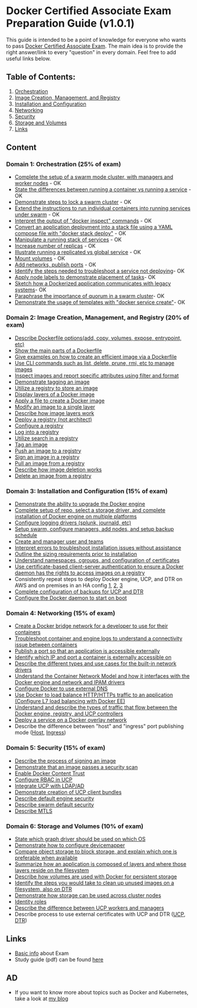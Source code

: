# Docker Certified Associate Exam Preparation Guide (v1.0.1)

This guide is intended to be a point of knowledge for everyone who wants to pass [Docker Certified Associate Exam](https://blog.docker.com/2017/09/introducing-docker-global-professional-certification-program/). The main idea is to provide the right answer/link to every "question" in every domain. Feel free to add useful links below. 

## Table of Contents:
1. [Orchestration](https://github.com/Evalle/DCA/blob/master/README.md#domain-1-orchestration-25-of-exam)
2. [Image Creation, Management, and Registry](https://github.com/Evalle/DCA/blob/master/README.md#domain-2-image-creation-management-and-registry-20-of-exam)
3. [Installation and Configuration](https://github.com/Evalle/DCA/blob/master/README.md#domain-3-installation-and-configuration-15-of-exam)
4. [Networking](https://github.com/Evalle/DCA/blob/master/README.md#domain-4-networking-15-of-exam)
5. [Security](https://github.com/Evalle/DCA/blob/master/README.md#domain-5-security-15-of-exam)
6. [Storage and Volumes](https://github.com/Evalle/DCA/blob/master/README.md#domain-6-storage-and-volumes-10-of-exam)
7. [Links](https://github.com/evalle/dca#links)

## Content

### Domain 1: Orchestration (25% of exam)
- [Complete the setup of a swarm mode cluster, with managers and worker nodes](https://docs.docker.com/engine/swarm/swarm-tutorial/create-swarm/) - OK
- [State the differences between running a container vs running a service](https://stackoverflow.com/a/43408904) - OK
- [Demonstrate steps to lock a swarm cluster](https://docs.docker.com/engine/swarm/swarm_manager_locking/) - OK
- [Extend the instructions to run individual containers into running services under swarm](https://docs.docker.com/engine/swarm/swarm-tutorial/deploy-service/) - OK
- [Interpret the output of "docker inspect" commands](https://docs.docker.com/engine/swarm/swarm-tutorial/inspect-service/) - OK
- [Convert an application deployment into a stack file using a YAML compose file with
"docker stack deploy"](https://docs.docker.com/engine/reference/commandline/stack_deploy/) - OK
- [Manipulate a running stack of services](https://docs.docker.com/engine/reference/commandline/stack_services/#related-commands) - OK
- [Increase number of replicas](https://docs.docker.com/engine/reference/commandline/service_scale/) - OK
- [Illustrate running a replicated vs global service](https://docs.docker.com/engine/swarm/how-swarm-mode-works/services/#replicated-and-global-services) - OK
- [Mount volumes](https://docs.docker.com/engine/admin/volumes/volumes/) - OK
- [Add networks, publish ports](https://docs.docker.com/engine/userguide/networking/) - OK
- [Identify the steps needed to troubleshoot a service not deploying](https://docs.docker.com/engine/swarm/swarm-tutorial/deploy-service/)- OK
- [Apply node labels to demonstrate placement of tasks](https://docs.docker.com/engine/reference/commandline/node_update/)- OK
- [Sketch how a Dockerized application communicates with legacy systems](https://docs.docker.com/config/containers/container-networking/)- OK
- [Paraphrase the importance of quorum in a swarm cluster](https://docs.docker.com/engine/swarm/raft/)- OK
- [Demonstrate the usage of templates with "docker service create"](https://docs.docker.com/engine/reference/commandline/service_create/#create-services-using-templates)- OK

### Domain 2: Image Creation, Management, and Registry (20% of exam)
- [Describe Dockerfile options(add, copy, volumes, expose, entrypoint, etc)](https://docs.docker.com/engine/reference/builder/#from)
- [Show the main parts of a Dockerfile](https://docs.docker.com/engine/reference/builder/#dockerfile-examples)
- [Give examples on how to create an efficient image via a Dockerfile](https://docs.docker.com/engine/userguide/eng-image/dockerfile_best-practices/)
- [Use CLI commands such as list, delete, prune, rmi, etc to manage images](https://docs.docker.com/engine/reference/commandline/image/#usage)
- [Inspect images and report specific attributes using filter and format](https://docs.docker.com/engine/reference/commandline/inspect/#extended-description)
- [Demonstrate tagging an image](https://docs.docker.com/engine/reference/commandline/tag/)
- [Utilize a registry to store an image](https://docs.docker.com/registry/deploying/#copy-an-image-from-docker-hub-to-your-registry)
- [Display layers of a Docker image](http://blog.arungupta.me/show-layers-of-docker-image/)
- [Apply a file to create a Docker image](https://docs.docker.com/engine/reference/commandline/image_load/)
- [Modify an image to a single layer](https://docs.docker.com/engine/reference/commandline/save/)
- [Describe how image layers work](https://medium.com/@jessgreb01/digging-into-docker-layers-c22f948ed612)
- [Deploy a registry (not architect)](https://docs.docker.com/registry/deploying/)
- [Configure a registry](https://docs.docker.com/registry/configuration/)
- [Log into a registry](https://docs.docker.com/engine/reference/commandline/login/#parent-command)
- [Utilize search in a registry](https://docs.docker.com/engine/reference/commandline/search/)
- [Tag an image](https://docs.docker.com/engine/reference/commandline/tag/)
- [Push an image to a registry](https://docs.docker.com/engine/reference/commandline/push/)
- [Sign an image in a registry](https://docs.docker.com/datacenter/dtr/2.4/guides/user/manage-images/sign-images/)
- [Pull an image from a registry](https://docs.docker.com/engine/reference/commandline/pull/)
- [Describe how image deletion works](https://docs.docker.com/engine/reference/commandline/rmi/)
- [Delete an image from a registry](https://docs.docker.com/datacenter/dtr/2.0/repos-and-images/delete-an-image/)

### Domain 3: Installation and Configuration (15% of exam)
- [Demonstrate the ability to upgrade the Docker engine](https://askubuntu.com/questions/472412/how-do-i-upgrade-docker)
- [Complete setup of repo, select a storage driver, and complete installation of Docker
engine on multiple platforms](https://docs.docker.com/install/#server)
- [Configure logging drivers (splunk, journald, etc)](https://docs.docker.com/engine/admin/logging/overview/)
- [Setup swarm, configure managers, add nodes, and setup backup schedule](https://docs.docker.com/engine/swarm/admin_guide/)
- [Create and manager user and teams](https://docs.docker.com/datacenter/dtr/2.4/guides/admin/manage-users/create-and-manage-teams/)
- [Interpret errors to troubleshoot installation issues without assistance](https://docs.docker.com/config/daemon/)
- [Outline the sizing requirements prior to installation](https://docs.docker.com/datacenter/ucp/2.2/guides/admin/install/system-requirements/#hardware-and-software-requirements)
- [Understand namespaces, cgroups, and configuration of certificates](https://docs.docker.com/engine/docker-overview/#namespaces)
- [Use certificate-based client-server authentication to ensure a Docker daemon has the
rights to access images on a registry](https://docs.docker.com/engine/security/certificates/)
- Consistently repeat steps to deploy Docker engine, UCP, and DTR on AWS and on
premises in an HA config [1,](https://docs.docker.com/datacenter/dtr/2.3/guides/admin/install/) [2,](https://docs.docker.com/ee/ucp/) [3](https://docs.docker.com/docker-for-aws/)
- [Complete configuration of backups for UCP and DTR](https://docs.docker.com/datacenter/ucp/2.2/guides/admin/backups-and-disaster-recovery/)
- [Configure the Docker daemon to start on boot](https://docs.docker.com/engine/installation/linux/linux-postinstall//)

### Domain 4: Networking (15% of exam)
- [Create a Docker bridge network for a developer to use for their containers](https://docs.docker.com/engine/userguide/networking/#user-defined-networks)
- [Troubleshoot container and engine logs to understand a connectivity issue between
containers](https://docs.docker.com/docker-for-windows/troubleshoot/)
- [Publish a port so that an application is accessible externally](https://github.com/wsargent/docker-cheat-sheet#exposing-ports)
- [Identify which IP and port a container is externally accessible on](https://docs.docker.com/engine/reference/commandline/port/#examples)
- [Describe the different types and use cases for the built-in network drivers](https://blog.docker.com/2016/12/understanding-docker-networking-drivers-use-cases/)
- [Understand the Container Network Model and how it interfaces with the Docker engine
and network and IPAM drivers](https://success.docker.com/article/networking/)
- [Configure Docker to use external DNS](https://gist.github.com/Evalle/7b21e0357c137875a03480428a7d6bf6)
- [Use Docker to load balance HTTP/HTTPs traffic to an application (Configure L7 load
balancing with Docker EE)](https://docs.docker.com/datacenter/ucp/2.2/guides/admin/configure/use-a-load-balancer/#configuration-examples)
- [Understand and describe the types of traffic that flow between the Docker engine,
registry, and UCP controllers](https://success.docker.com/article/networking/)
- [Deploy a service on a Docker overlay network](https://docs.docker.com/network/overlay/)
- Describe the difference between "host" and "ingress" port publishing mode ([Host](https://docs.docker.com/engine/swarm/services/#publish-a-services-ports-directly-on-the-swarm-node), [Ingress](https://docs.docker.com/engine/swarm/ingress/))

### Domain 5: Security (15% of exam)
- [Describe the process of signing an image](https://docs.docker.com/engine/security/trust/content_trust/#push-trusted-content)
- [Demonstrate that an image passes a security scan](https://docs.docker.com/docker-cloud/builds/image-scan/)
- [Enable Docker Content Trust](https://docs.docker.com/engine/security/trust/content_trust/)
- [Configure RBAC in UCP](https://docs.docker.com/datacenter/ucp/2.2/guides/access-control/)
- [Integrate UCP with LDAP/AD](https://docs.docker.com/datacenter/ucp/2.2/guides/admin/configure/external-auth/)
- [Demonstrate creation of UCP client bundles](https://blog.docker.com/2017/09/get-familiar-docker-enterprise-edition-client-bundles/)
- [Describe default engine security](https://docs.docker.com/engine/security/security/)
- [Describe swarm default security](https://docs.docker.com/engine/swarm/how-swarm-mode-works/pki/)
- [Describe MTLS](https://diogomonica.com/2017/01/11/hitless-tls-certificate-rotation-in-go/)

### Domain 6: Storage and Volumes (10% of exam)
- [State which graph driver should be used on which OS](https://docs.docker.com/engine/userguide/storagedriver/selectadriver/)
- [Demonstrate how to configure devicemapper](https://docs.docker.com/engine/userguide/storagedriver/device-mapper-driver/)
- [Compare object storage to block storage, and explain which one is preferable when
available](http://rancher.com/block-object-file-storage-containers/)
- [Summarize how an application is composed of layers and where those layers reside on
the filesystem](https://medium.com/@jessgreb01/digging-into-docker-layers-c22f948ed612)
- [Describe how volumes are used with Docker for persistent storage](https://docs.docker.com/engine/admin/volumes/volumes/)
- [Identify the steps you would take to clean up unused images on a filesystem, also on
DTR](https://docs.docker.com/engine/reference/commandline/image_prune/)
- [Demonstrate how storage can be used across cluster nodes](https://docs.docker.com/engine/extend/legacy_plugins/#volume-plugins)
- [Identity roles](https://docs.docker.com/datacenter/ucp/2.2/guides/access-control/permission-levels/#roles)
- [Describe the difference between UCP workers and managers](https://docs.docker.com/datacenter/ucp/2.2/guides/architecture/)
- Describe process to use external certificates with UCP and DTR ([UCP](https://docs.docker.com/ee/ucp/), [DTR](https://docs.docker.com/ee/dtr/))

## Links

- [Basic info](https://success.docker.com/Certification) about Exam
- Study guide (pdf) can be found [here](https://docker.cdn.prismic.io/docker%2Fa2d454ff-b2eb-4e9f-af0e-533759119eee_dca+study+guide+v1.0.1.pdf)

## AD
- If you want to know more about topics such as Docker and Kubernetes, take a look at [my blog](https://evalle.xyz/posts/)
